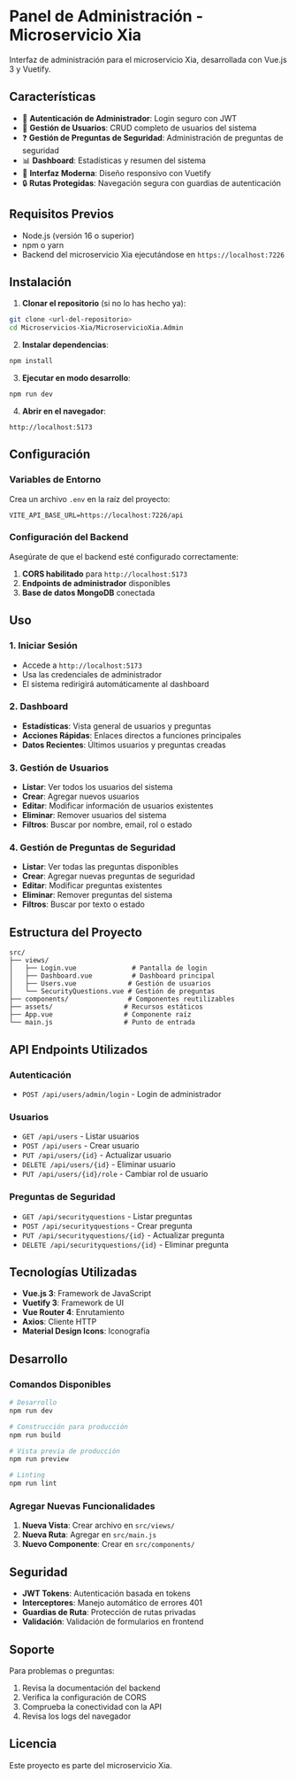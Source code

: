 # Panel de Administración - Microservicio Xia

Interfaz de administración para el microservicio Xia, desarrollada con Vue.js 3 y Vuetify.

## Características

- 🔐 **Autenticación de Administrador**: Login seguro con JWT
- 👥 **Gestión de Usuarios**: CRUD completo de usuarios del sistema
- ❓ **Gestión de Preguntas de Seguridad**: Administración de preguntas de seguridad
- 📊 **Dashboard**: Estadísticas y resumen del sistema
- 🎨 **Interfaz Moderna**: Diseño responsivo con Vuetify
- 🔒 **Rutas Protegidas**: Navegación segura con guardias de autenticación

## Requisitos Previos

- Node.js (versión 16 o superior)
- npm o yarn
- Backend del microservicio Xia ejecutándose en `https://localhost:7226`

## Instalación

1. **Clonar el repositorio** (si no lo has hecho ya):
```bash
git clone <url-del-repositorio>
cd Microservicios-Xia/MicroservicioXia.Admin
```

2. **Instalar dependencias**:
```bash
npm install
```

3. **Ejecutar en modo desarrollo**:
```bash
npm run dev
```

4. **Abrir en el navegador**:
```
http://localhost:5173
```

## Configuración

### Variables de Entorno

Crea un archivo `.env` en la raíz del proyecto:

```env
VITE_API_BASE_URL=https://localhost:7226/api
```

### Configuración del Backend

Asegúrate de que el backend esté configurado correctamente:

1. **CORS habilitado** para `http://localhost:5173`
2. **Endpoints de administrador** disponibles
3. **Base de datos MongoDB** conectada

## Uso

### 1. Iniciar Sesión

- Accede a `http://localhost:5173`
- Usa las credenciales de administrador
- El sistema redirigirá automáticamente al dashboard

### 2. Dashboard

- **Estadísticas**: Vista general de usuarios y preguntas
- **Acciones Rápidas**: Enlaces directos a funciones principales
- **Datos Recientes**: Últimos usuarios y preguntas creadas

### 3. Gestión de Usuarios

- **Listar**: Ver todos los usuarios del sistema
- **Crear**: Agregar nuevos usuarios
- **Editar**: Modificar información de usuarios existentes
- **Eliminar**: Remover usuarios del sistema
- **Filtros**: Buscar por nombre, email, rol o estado

### 4. Gestión de Preguntas de Seguridad

- **Listar**: Ver todas las preguntas disponibles
- **Crear**: Agregar nuevas preguntas de seguridad
- **Editar**: Modificar preguntas existentes
- **Eliminar**: Remover preguntas del sistema
- **Filtros**: Buscar por texto o estado

## Estructura del Proyecto

```
src/
├── views/
│   ├── Login.vue              # Pantalla de login
│   ├── Dashboard.vue          # Dashboard principal
│   ├── Users.vue             # Gestión de usuarios
│   └── SecurityQuestions.vue # Gestión de preguntas
├── components/               # Componentes reutilizables
├── assets/                  # Recursos estáticos
├── App.vue                  # Componente raíz
└── main.js                  # Punto de entrada
```

## API Endpoints Utilizados

### Autenticación
- `POST /api/users/admin/login` - Login de administrador

### Usuarios
- `GET /api/users` - Listar usuarios
- `POST /api/users` - Crear usuario
- `PUT /api/users/{id}` - Actualizar usuario
- `DELETE /api/users/{id}` - Eliminar usuario
- `PUT /api/users/{id}/role` - Cambiar rol de usuario

### Preguntas de Seguridad
- `GET /api/securityquestions` - Listar preguntas
- `POST /api/securityquestions` - Crear pregunta
- `PUT /api/securityquestions/{id}` - Actualizar pregunta
- `DELETE /api/securityquestions/{id}` - Eliminar pregunta

## Tecnologías Utilizadas

- **Vue.js 3**: Framework de JavaScript
- **Vuetify 3**: Framework de UI
- **Vue Router 4**: Enrutamiento
- **Axios**: Cliente HTTP
- **Material Design Icons**: Iconografía

## Desarrollo

### Comandos Disponibles

```bash
# Desarrollo
npm run dev

# Construcción para producción
npm run build

# Vista previa de producción
npm run preview

# Linting
npm run lint
```

### Agregar Nuevas Funcionalidades

1. **Nueva Vista**: Crear archivo en `src/views/`
2. **Nueva Ruta**: Agregar en `src/main.js`
3. **Nuevo Componente**: Crear en `src/components/`

## Seguridad

- **JWT Tokens**: Autenticación basada en tokens
- **Interceptores**: Manejo automático de errores 401
- **Guardias de Ruta**: Protección de rutas privadas
- **Validación**: Validación de formularios en frontend

## Soporte

Para problemas o preguntas:

1. Revisa la documentación del backend
2. Verifica la configuración de CORS
3. Comprueba la conectividad con la API
4. Revisa los logs del navegador

## Licencia

Este proyecto es parte del microservicio Xia.
